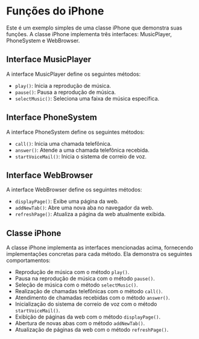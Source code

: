 # Funções do iPhone

Este é um exemplo simples de uma classe iPhone que demonstra suas funções. A classe iPhone implementa três interfaces: MusicPlayer, PhoneSystem e WebBrowser.

## Interface MusicPlayer

A interface MusicPlayer define os seguintes métodos:

- `play()`: Inicia a reprodução de música.
- `pause()`: Pausa a reprodução de música.
- `selectMusic()`: Seleciona uma faixa de música específica.

## Interface PhoneSystem

A interface PhoneSystem define os seguintes métodos:

- `call()`: Inicia uma chamada telefônica.
- `answer()`: Atende a uma chamada telefônica recebida.
- `startVoiceMail()`: Inicia o sistema de correio de voz.

## Interface WebBrowser

A interface WebBrowser define os seguintes métodos:

- `displayPage()`: Exibe uma página da web.
- `addNewTab()`: Abre uma nova aba no navegador da web.
- `refreshPage()`: Atualiza a página da web atualmente exibida.

## Classe iPhone

A classe iPhone implementa as interfaces mencionadas acima, fornecendo implementações concretas para cada método. Ela demonstra os seguintes comportamentos:

- Reprodução de música com o método `play()`.
- Pausa na reprodução de música com o método `pause()`.
- Seleção de música com o método `selectMusic()`.
- Realização de chamadas telefônicas com o método `call()`.
- Atendimento de chamadas recebidas com o método `answer()`.
- Inicialização do sistema de correio de voz com o método `startVoiceMail()`.
- Exibição de páginas da web com o método `displayPage()`.
- Abertura de novas abas com o método `addNewTab()`.
- Atualização de páginas da web com o método `refreshPage()`.
